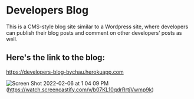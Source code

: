 # Developers Blog
This is a CMS-style blog site similar to a Wordpress site, where developers can publish their blog posts and comment on other developers’ posts as well. <br>
## Here's the link to the blog:
https://developers-blog-bychau.herokuapp.com


![Screen Shot 2022-02-06 at 1 04 09 PM](https://user-images.githubusercontent.com/72582349/152694822-f5f7bbef-4acb-42a8-b5c6-31a9b61066ef.png) (https://watch.screencastify.com/v/b07KL10qdrRrtjVwmp9k)
